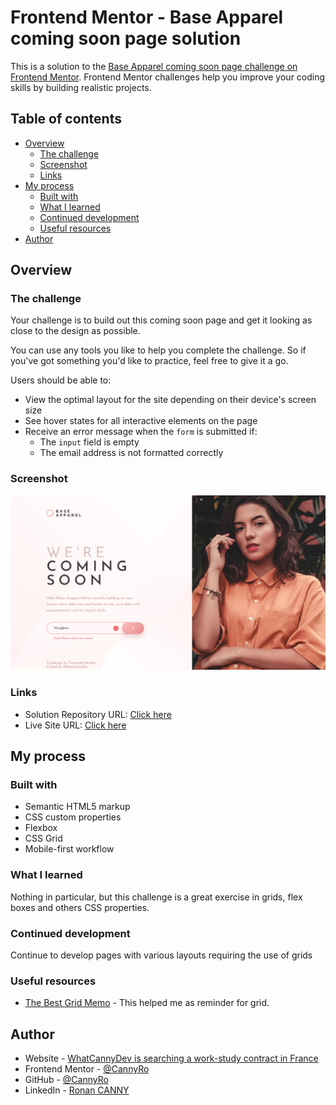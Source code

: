 # Frontend Mentor - Base Apparel coming soon page solution

This is a solution to the [Base Apparel coming soon page challenge on Frontend Mentor](https://www.frontendmentor.io/challenges/base-apparel-coming-soon-page-5d46b47f8db8a7063f9331a0). Frontend Mentor challenges help you improve your coding skills by building realistic projects. 

## Table of contents

- [Overview](#overview)
  - [The challenge](#the-challenge)
  - [Screenshot](#screenshot)
  - [Links](#links)
- [My process](#my-process)
  - [Built with](#built-with)
  - [What I learned](#what-i-learned)
  - [Continued development](#continued-development)
  - [Useful resources](#useful-resources)
- [Author](#author)


## Overview

### The challenge

Your challenge is to build out this coming soon page and get it looking as close to the design as possible.

You can use any tools you like to help you complete the challenge. So if you've got something you'd like to practice, feel free to give it a go.

Users should be able to:

- View the optimal layout for the site depending on their device's screen size
- See hover states for all interactive elements on the page
- Receive an error message when the `form` is submitted if:
  - The `input` field is empty
  - The email address is not formatted correctly

### Screenshot

![](./screenshot.jpg)


### Links

- Solution Repository URL: [Click here](https://github.com/CannyRo/FrontendMentor_BaseApparelComingSoonPage_5d46b47f8db8a7063f9331a0)
- Live Site URL: [Click here](https://cannyro.github.io/FrontendMentor_BaseApparelComingSoonPage_5d46b47f8db8a7063f9331a0/)

## My process

### Built with

- Semantic HTML5 markup
- CSS custom properties
- Flexbox
- CSS Grid
- Mobile-first workflow

### What I learned

Nothing in particular, but this challenge is a great exercise in grids, flex boxes and others CSS properties.

### Continued development

Continue to develop pages with various layouts requiring the use of grids

### Useful resources

- [The Best Grid Memo](https://css-tricks.com/snippets/css/complete-guide-grid/) - This helped me as reminder for grid.

## Author

- Website - [WhatCannyDev is searching a work-study contract in France](https://cannyro.github.io/hire_mr_canny/en)
- Frontend Mentor - [@CannyRo](https://www.frontendmentor.io/profile/CannyRo)
- GitHub - [@CannyRo](https://github.com/CannyRo)
- LinkedIn - [Ronan CANNY](https://www.linkedin.com/in/ronan-canny-b29443277/)